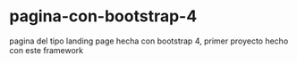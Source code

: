 # pagina-con-bootstrap-4
pagina del tipo landing page hecha con bootstrap 4, primer proyecto hecho con este framework
